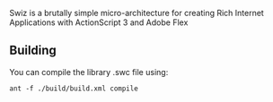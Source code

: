 Swiz is a brutally simple micro-architecture for creating Rich Internet Applications with ActionScript 3 and Adobe Flex

## Building

You can compile the library .swc file using:

	ant -f ./build/build.xml compile